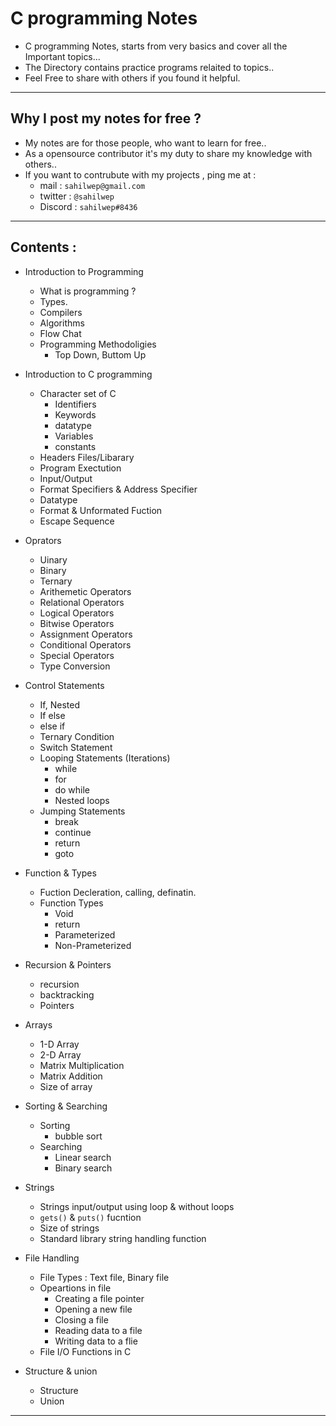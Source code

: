 # C programming Notes 
* C programming Notes, starts from very basics and cover all the Important topics...
* The Directory contains practice programs relaited to topics..
* Feel Free to share with others if you found it helpful.

*** 

## Why I post my notes for free ?
* My notes are for those people, who want to learn for free..
* As a opensource contributor it's my duty to share my knowledge with others..
* If you want to contrubute with my projects , ping me at : 
    * mail : ``sahilwep@gmail.com``
    * twitter : ``@sahilwep``
    * Discord : ``sahilwep#8436``

***

## Contents : 

* Introduction to Programming
  * What is programming ?
  * Types.
  * Compilers
  * Algorithms
  * Flow Chat
  * Programming Methodoligies
    * Top Down, Buttom Up

* Introduction to C programming 
  * Character set of C 
    * Identifiers
    * Keywords
    * datatype
    * Variables
    * constants
  * Headers Files/Libarary
  * Program Exectution
  * Input/Output
  * Format Specifiers & Address Specifier
  * Datatype
  * Format & Unformated Fuction
  * Escape Sequence

* Oprators
  * Uinary 
  * Binary
  * Ternary
  * Arithemetic Operators
  * Relational Operators
  * Logical Operators
  * Bitwise Operators
  * Assignment Operators
  * Conditional Operators
  * Special Operators 
  * Type Conversion
  
* Control Statements
  * If, Nested
  * If else
  * else if
  * Ternary Condition
  * Switch Statement
  * Looping Statements (Iterations)
    * while 
    * for
    * do while
    * Nested loops
  * Jumping Statements
    * break 
    * continue
    * return
    * goto
    
* Function & Types
  * Fuction Decleration, calling, definatin.
  * Function Types 
    * Void
    * return
    * Parameterized
    * Non-Prameterized
    
* Recursion & Pointers
  * recursion
  * backtracking
  * Pointers
  
* Arrays
  * 1-D Array
  * 2-D Array
  * Matrix Multiplication
  * Matrix Addition
  * Size of array
  
* Sorting & Searching
  * Sorting
    * bubble sort
  * Searching
    * Linear search
    * Binary search
    
* Strings
  * Strings input/output using loop & without loops
  * ``gets()``  &  ``puts()`` fucntion
  * Size of strings
  * Standard library string handling function
  
* File Handling
  * File Types : Text file, Binary file
  * Opeartions in file
    * Creating a file pointer
    * Opening a new file
    * Closing a file
    * Reading data to a file
    * Writing data to a flie
  * File I/O Functions in C
  
* Structure & union
  * Structure
  * Union

***

  
